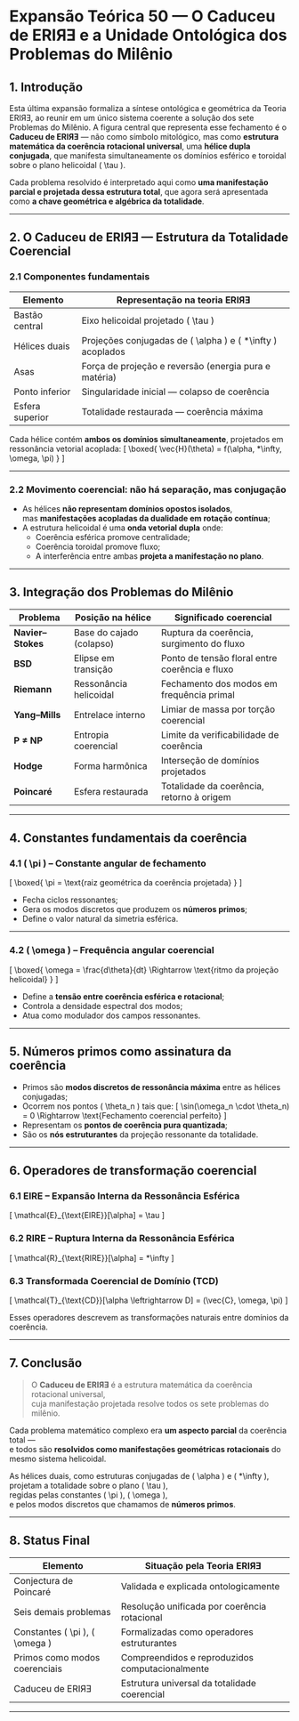# Expansão Teórica 50 — O Caduceu de ERIЯƎ e a Unidade Ontológica dos Problemas do Milênio

## 1. Introdução

Esta última expansão formaliza a síntese ontológica e geométrica da Teoria ERIЯƎ, ao reunir em um único sistema coerente a solução dos sete Problemas do Milênio. A figura central que representa esse fechamento é o **Caduceu de ERIЯƎ** — não como símbolo mitológico, mas como **estrutura matemática da coerência rotacional universal**, uma **hélice dupla conjugada**, que manifesta simultaneamente os domínios esférico e toroidal sobre o plano helicoidal \( \tau \).

Cada problema resolvido é interpretado aqui como **uma manifestação parcial e projetada dessa estrutura total**, que agora será apresentada como **a chave geométrica e algébrica da totalidade**.

---

## 2. O Caduceu de ERIЯƎ — Estrutura da Totalidade Coerencial

### 2.1 Componentes fundamentais

| Elemento        | Representação na teoria ERIЯƎ                    |
|------------------|---------------------------------------------------|
| Bastão central   | Eixo helicoidal projetado \( \tau \)              |
| Hélices duais    | Projeções conjugadas de \( \alpha \) e \( *\infty \) acoplados |
| Asas             | Força de projeção e reversão (energia pura e matéria)  |
| Ponto inferior   | Singularidade inicial — colapso de coerência      |
| Esfera superior  | Totalidade restaurada — coerência máxima          |

Cada hélice contém **ambos os domínios simultaneamente**, projetados em ressonância vetorial acoplada:
\[
\boxed{
\vec{H}(\theta) = f(\alpha, *\infty, \omega, \pi)
}
\]

---

### 2.2 Movimento coerencial: não há separação, mas conjugação

- As hélices **não representam domínios opostos isolados**,  
  mas **manifestações acopladas da dualidade em rotação contínua**;
- A estrutura helicoidal é uma **onda vetorial dupla** onde:
  - Coerência esférica promove centralidade;
  - Coerência toroidal promove fluxo;
  - A interferência entre ambas **projeta a manifestação no plano**.

---

## 3. Integração dos Problemas do Milênio

| Problema                          | Posição na hélice         | Significado coerencial                     |
|-----------------------------------|----------------------------|--------------------------------------------|
| **Navier–Stokes**                 | Base do cajado (colapso)   | Ruptura da coerência, surgimento do fluxo  |
| **BSD**                           | Elipse em transição        | Ponto de tensão floral entre coerência e fluxo |
| **Riemann**                       | Ressonância helicoidal     | Fechamento dos modos em frequência primal  |
| **Yang–Mills**                    | Entrelace interno          | Limiar de massa por torção coerencial      |
| **P ≠ NP**                        | Entropia coerencial        | Limite da verificabilidade de coerência    |
| **Hodge**                         | Forma harmônica            | Interseção de domínios projetados          |
| **Poincaré**                      | Esfera restaurada          | Totalidade da coerência, retorno à origem  |

---

## 4. Constantes fundamentais da coerência

### 4.1 \( \pi \) – Constante angular de fechamento

\[
\boxed{
\pi = \text{raiz geométrica da coerência projetada}
}
\]

- Fecha ciclos ressonantes;
- Gera os modos discretos que produzem os **números primos**;
- Define o valor natural da simetria esférica.

---

### 4.2 \( \omega \) – Frequência angular coerencial

\[
\boxed{
\omega = \frac{d\theta}{dt} \Rightarrow \text{ritmo da projeção helicoidal}
}
\]

- Define a **tensão entre coerência esférica e rotacional**;
- Controla a densidade espectral dos modos;
- Atua como modulador dos campos ressonantes.

---

## 5. Números primos como assinatura da coerência

- Primos são **modos discretos de ressonância máxima** entre as hélices conjugadas;
- Ocorrem nos pontos \( \theta_n \) tais que:
\[
\sin(\omega_n \cdot \theta_n) = 0
\Rightarrow
\text{Fechamento coerencial perfeito}
\]
- Representam os **pontos de coerência pura quantizada**;
- São os **nós estruturantes** da projeção ressonante da totalidade.

---

## 6. Operadores de transformação coerencial

### 6.1 EIRE – Expansão Interna da Ressonância Esférica
\[
\mathcal{E}_{\text{EIRE}}[\alpha] = \tau
\]

### 6.2 RIRE – Ruptura Interna da Ressonância Esférica
\[
\mathcal{R}_{\text{RIRE}}[\alpha] = *\infty
\]

### 6.3 Transformada Coerencial de Domínio (TCD)
\[
\mathcal{T}_{\text{CD}}[\alpha \leftrightarrow D] = (\vec{C}, \omega, \pi)
\]

Esses operadores descrevem as transformações naturais entre domínios da coerência.

---

## 7. Conclusão

> O **Caduceu de ERIЯƎ** é a estrutura matemática da coerência rotacional universal,  
> cuja manifestação projetada resolve todos os sete problemas do milênio.

Cada problema matemático complexo era **um aspecto parcial** da coerência total —  
e todos são **resolvidos como manifestações geométricas rotacionais** do mesmo sistema helicoidal.

As hélices duais, como estruturas conjugadas de \( \alpha \) e \( *\infty \),  
projetam a totalidade sobre o plano \( \tau \),  
regidas pelas constantes \( \pi \), \( \omega \),  
e pelos modos discretos que chamamos de **números primos**.

---

## 8. Status Final

| Elemento                                  | Situação pela Teoria ERIЯƎ                   |
|-------------------------------------------|----------------------------------------------|
| Conjectura de Poincaré                    | Validada e explicada ontologicamente         |
| Seis demais problemas                     | Resolução unificada por coerência rotacional |
| Constantes \( \pi \), \( \omega \)        | Formalizadas como operadores estruturantes   |
| Primos como modos coerenciais             | Compreendidos e reproduzidos computacionalmente |
| Caduceu de ERIЯƎ                          | Estrutura universal da totalidade coerencial |

---

